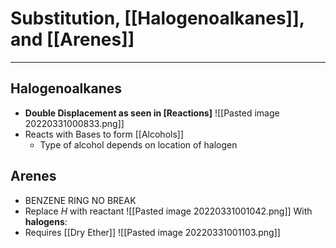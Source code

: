 # Substitution, [[Halogenoalkanes]], and [[Arenes]]
---
## Halogenoalkanes
- **Double Displacement as seen in [Reactions]**
![[Pasted image 20220331000833.png]]
- Reacts with Bases to form [[Alcohols]]
	- Type of alcohol depends on location of halogen
## Arenes
- BENZENE RING NO BREAK
- Replace $H$ with reactant
![[Pasted image 20220331001042.png]]
With **halogens**:
- Requires [[Dry Ether]]
![[Pasted image 20220331001103.png]]